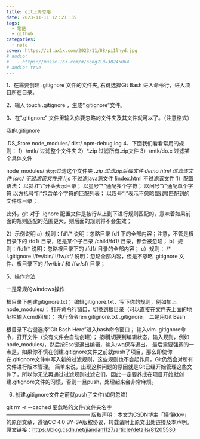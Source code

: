 ```yaml
---
title: git上传忽略
date: 2023-11-11 12：21：35
tags:
  - 笔记
  - github
categories:
  - note
cover: https://z1.ax1x.com/2023/11/08/pi1lhyd.jpg
# audio:
#   - https://music.163.com/#/song?id=30245064
# audio: true
---
```


1、在需要创建 .gitignore 文件的文件夹, 右键选择Git Bash 进入命令行，进入项目所在目录。

2、输入 touch .gitignore ，生成“.gitignore”文件。

3、在”.gitignore” 文件里输入你要忽略的文件夹及其文件就可以了。（注意格式）

我的.gitignore

.DS_Store
node_modules/
dist/
npm-debug.log
4、下面我们看看常用的规则：
1）/mtk/               过滤整个文件夹
2）*.zip                过滤所有.zip文件
3）/mtk/do.c         过滤某个具体文件

node_modules/   表示过滤这个文件夹
*.zip   过滤zip后缀文件
demo.html   过滤该文件
!src/   不过滤该文件夹
!*.js   不过滤java源文件
!index.html 不过滤该文件
1）配置语法：
以斜杠“/”开头表示目录；
以星号“*”通配多个字符；
以问号“?”通配单个字符
以方括号“[]”包含单个字符的匹配列表；
以叹号“!”表示不忽略(跟踪)匹配到的文件或目录；

此外，git 对于 .ignore 配置文件是按行从上到下进行规则匹配的，意味着如果前面的规则匹配的范围更大，则后面的规则将不会生效；

2）示例说明
a）规则：fd1/*
说明：忽略目录 fd1 下的全部内容；注意，不管是根目录下的 /fd1/ 目录，还是某个子目录 /child/fd1/ 目录，都会被忽略；
b）规则：/fd1/*
说明：忽略根目录下的 /fd1/ 目录的全部内容；
c）规则：
/*
!.gitignore
!/fw/bin/
!/fw/sf/
说明：忽略全部内容，但是不忽略 .gitignore 文件、根目录下的 /fw/bin/ 和 /fw/sf/ 目录；

5、操作方法

一是常规的windows操作

根目录下创建gitignore.txt；
编辑gitignore.txt，写下你的规则，例如加上node_modules/；
打开命令行窗口，切换到根目录（可以直接在文件夹上面的地址栏输入cmd回车）；
执行命令ren gitignore.txt .gitignore。
二是用Git Bash

根目录下右键选择“Git Bash Here”进入bash命令窗口；
输入vim .gitignore命令，打开文件（没有文件会自动创建）；
按i键切换到编辑状态，输入规则，例如node_modules/，然后按Esc键退出编辑，输入:wq保存退出。
最后需要强调的一点是，如果你不慎在创建.gitignore文件之前就push了项目，那么即使你在.gitignore文件中写入新的过滤规则，这些规则也不会起作用，Git仍然会对所有文件进行版本管理。
简单来说，出现这种问题的原因就是Git已经开始管理这些文件了，所以你无法再通过过滤规则过滤它们。因此一定要养成在项目开始就创建.gitignore文件的习惯，否则一旦push，处理起来会非常麻烦。

6. 创建.gitignore文件之前就push了文件(如何忽略)

git rm -r --cached 要忽略的文件/文件夹名字
————————————————
版权声明：本文为CSDN博主「懂懂kkw」的原创文章，遵循CC 4.0 BY-SA版权协议，转载请附上原文出处链接及本声明。
原文链接：https://blog.csdn.net/jiandan1127/article/details/81205530